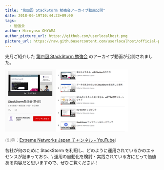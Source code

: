 ```yaml
---
title: "第四回 StackStorm 勉強会アーカイブ動画公開"
date: 2018-06-19T10:44:23+09:00
tags:
  - 勉強会
author: Hiroyasu OHYAMA
author_picture_url: https://github.com/userlocalhost.png
picture_url: https://raw.githubusercontent.com/userlocalhost/official-page/master/static/img/20180619-ss-01.png
---
```


先月ご紹介した [第四回 StackStorm 勉強会](https://stackstorm.jp/post/20180530_st2conference_report/) のアーカイブ動画が公開されました。

<a href='https://www.youtube.com/playlist?list=PLdBkIB6kvdfBg-UfLxxx-CX0Kpyn5gZ-F'><img src='https://raw.githubusercontent.com/userlocalhost/official-page/master/static/img/20180619-ss-01.png' style='width: 80%;'></src></a>

<font color='#999999'>(出典：[Extreme Networks Japan チャンネル - YouTube](https://www.youtube.com/playlist?list=PLdBkIB6kvdfBg-UfLxxx-CX0Kpyn5gZ-F))</font>

各社が何のために StackStorm を利用し、どのように運用されているかのエッセンスが詰まっており、\\
運用の自動化を検討・実践されている方にとって価値ある内容だと思いますので、ぜひご覧ください！
